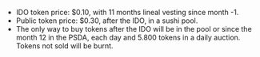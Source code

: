 - IDO token price: $0.10, with 11 months lineal vesting since month -1.
- Public token price: $0.30, after the IDO, in a sushi pool.
- The only way to buy tokens after the IDO will be in the pool or since the month 12 in the PSDA, each day and 5.800 tokens in a daily auction. Tokens not sold will be burnt.
